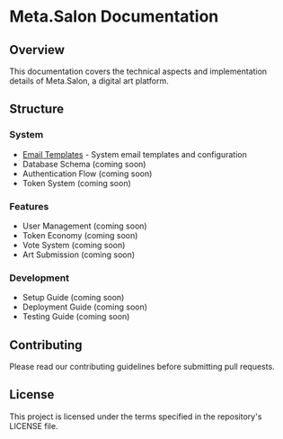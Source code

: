 # Meta.Salon Documentation

## Overview
This documentation covers the technical aspects and implementation details of Meta.Salon, a digital art platform.

## Structure

### System
- [Email Templates](./system/email-templates.md) - System email templates and configuration
- Database Schema (coming soon)
- Authentication Flow (coming soon)
- Token System (coming soon)

### Features
- User Management (coming soon)
- Token Economy (coming soon)
- Vote System (coming soon)
- Art Submission (coming soon)

### Development
- Setup Guide (coming soon)
- Deployment Guide (coming soon)
- Testing Guide (coming soon)

## Contributing
Please read our contributing guidelines before submitting pull requests.

## License
This project is licensed under the terms specified in the repository's LICENSE file. 